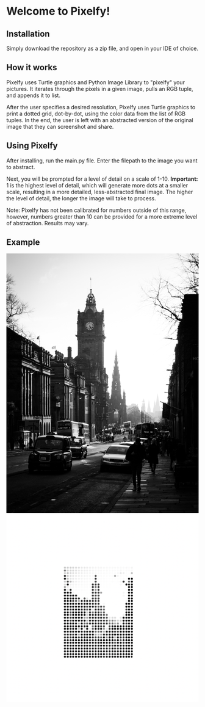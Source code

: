 # Welcome to Pixelfy!

## Installation
Simply download the repository as a zip file, and open in your IDE of choice.

## How it works
Pixelfy uses Turtle graphics and Python Image Library to "pixelfy" your pictures. It iterates through the pixels in a given image, pulls an RGB tuple, and appends it to list.

After the user specifies a desired resolution, Pixelfy uses Turtle graphics to print a dotted grid, dot-by-dot, using the color data from the list of RGB tuples. In the end, the user is left with an abstracted version of the original image that they can screenshot and share.

## Using Pixelfy
After installing, run the main.py file. Enter the filepath to the image you want to abstract.

Next, you will be prompted for a level of detail on a scale of 1-10. **Important:** 1 is the highest level of detail, which will generate more dots at a smaller scale, resulting in a more detailed, less-abstracted final image. The higher the level of detail, the longer the image will take to process.

Note: Pixelfy has not been calibrated for numbers outside of this range, however, numbers greater than 10 can be provided for a more extreme level of abstraction. Results may vary.

## Example
![alt text](https://github.com/kevbot606/pixelfy/blob/main/pic.jpg?raw=true) ![alt text](https://github.com/kevbot606/pixelfy/blob/main/alt_pic.png?raw=true)




